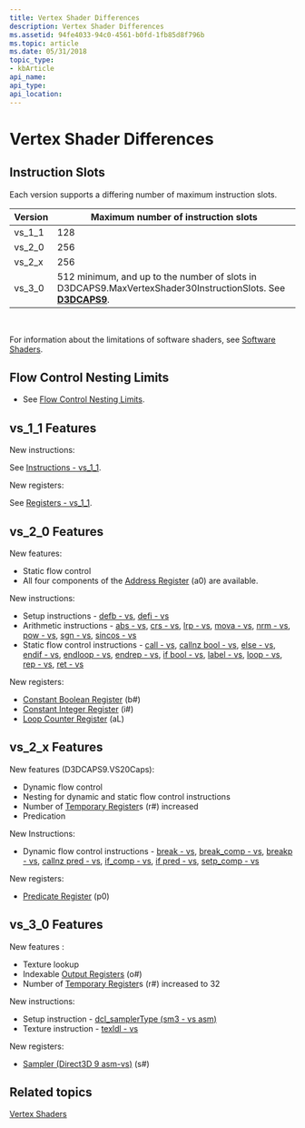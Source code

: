 ```yaml
---
title: Vertex Shader Differences
description: Vertex Shader Differences
ms.assetid: 94fe4033-94c0-4561-b0fd-1fb85d8f796b
ms.topic: article
ms.date: 05/31/2018
topic_type:
- kbArticle
api_name: 
api_type: 
api_location: 
---
```


# Vertex Shader Differences

## Instruction Slots

Each version supports a differing number of maximum instruction slots.



| Version  | Maximum number of instruction slots                                                                                               |
|----------|-----------------------------------------------------------------------------------------------------------------------------------|
| vs\_1\_1 | 128                                                                                                                               |
| vs\_2\_0 | 256                                                                                                                               |
| vs\_2\_x | 256                                                                                                                               |
| vs\_3\_0 | 512 minimum, and up to the number of slots in D3DCAPS9.MaxVertexShader30InstructionSlots. See [**D3DCAPS9**](https://docs.microsoft.com/windows/desktop/api/d3d9caps/ns-d3d9caps-d3dcaps9). |



 

For information about the limitations of software shaders, see [Software Shaders](dx9-graphics-reference-asm-software-shaders.md).

## Flow Control Nesting Limits

-   See [Flow Control Nesting Limits](dx9-graphics-reference-asm-vs-instructions-flow-control.md).

## vs\_1\_1 Features

New instructions:

See [Instructions - vs\_1\_1](dx9-graphics-reference-asm-vs-instructions-vs-1-1.md).

New registers:

See [Registers - vs\_1\_1](dx9-graphics-reference-asm-vs-registers-vs-1-1.md).

## vs\_2\_0 Features

New features:

-   Static flow control
-   All four components of the [Address Register](dx9-graphics-reference-asm-vs-registers-address.md) (a0) are available.

New instructions:

-   Setup instructions - [defb - vs](defb---vs.md), [defi - vs](defi---vs.md)
-   Arithmetic instructions - [abs - vs](abs---vs.md), [crs - vs](crs---vs.md), [lrp - vs](lrp---vs.md), [mova - vs](mova---vs.md), [nrm - vs](nrm---vs.md), [pow - vs](pow---vs.md), [sgn - vs](sgn---vs.md), [sincos - vs](sincos---vs.md)
-   Static flow control instructions - [call - vs](call---vs.md), [callnz bool - vs](callnz-bool---vs.md), [else - vs](else---vs.md), [endif - vs](endif---vs.md), [endloop - vs](endloop---vs.md), [endrep - vs](endrep---vs.md), [if bool - vs](if-bool---vs.md), [label - vs](label---vs.md), [loop - vs](loop---vs.md), [rep - vs](rep---vs.md), [ret - vs](ret---vs.md)

New registers:

-   [Constant Boolean Register](dx9-graphics-reference-asm-vs-registers-constant-boolean.md) (b\#)
-   [Constant Integer Register](dx9-graphics-reference-asm-vs-registers-constant-integer.md) (i\#)
-   [Loop Counter Register](dx9-graphics-reference-asm-vs-registers-loop-counter.md) (aL)

## vs\_2\_x Features

New features (D3DCAPS9.VS20Caps):

-   Dynamic flow control
-   Nesting for dynamic and static flow control instructions
-   Number of [Temporary Register](dx9-graphics-reference-asm-vs-registers-temporary.md)s (r\#) increased
-   Predication

New Instructions:

-   Dynamic flow control instructions - [break - vs](break---vs.md), [break\_comp - vs](break-comp---vs.md), [breakp - vs](breakp---vs.md), [callnz pred - vs](callnz-pred---vs.md), [if\_comp - vs](if-comp---vs.md), [if pred - vs](if-pred---vs.md), [setp\_comp - vs](setp-comp---vs.md)

New registers:

-   [Predicate Register](dx9-graphics-reference-asm-vs-registers-predicate.md) (p0)

## vs\_3\_0 Features

New features :

-   Texture lookup
-   Indexable [Output Registers](dx9-graphics-reference-asm-vs-registers-vs-3-0.md) (o\#)
-   Number of [Temporary Register](dx9-graphics-reference-asm-vs-registers-temporary.md)s (r\#) increased to 32

New instructions:

-   Setup instruction - [dcl\_samplerType (sm3 - vs asm)](dcl-samplertype---vs.md)
-   Texture instruction - [texldl - vs](texldl---vs.md)

New registers:

-   [Sampler (Direct3D 9 asm-vs)](dx9-graphics-reference-asm-vs-registers-sampler.md) (s\#)

## Related topics

<dl> <dt>

[Vertex Shaders](dx9-graphics-reference-asm-vs.md)
</dt> </dl>

 

 




